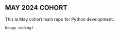 ## MAY 2024 COHORT 


This is May cohort main repo for Python development.

```bash
Happy coding!
```
